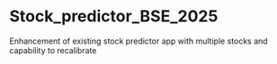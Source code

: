 # Stock_predictor_BSE_2025
Enhancement of existing stock predictor app with multiple stocks and capability to recalibrate
